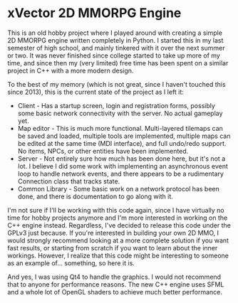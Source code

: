 # xVector 2D MMORPG Engine

This is an old hobby project where I played around with creating a simple 2D MMORPG engine written completely in Python.
I started this in my last semester of high school, and mainly tinkered with it over the next summer or two.
It was never finished since college started to take up more of my time, and since then my (very limited) free time has been spent
on a similar project in C++ with a more modern design.

To the best of my memory (which is not great, since I haven't touched this since 2013), this is the current state of the project 
as I left it:

- Client - Has a startup screen, login and registration forms, possibly some basic network connectivity with the server.  No
actual gameplay yet.
- Map editor - This is much more functional.  Multi-layered tilemaps can be saved and loaded, multiple tools are implemented,
multiple maps can be edited at the same time (MDI interface), and full undo/redo support.  No items, NPCs, or other entities
have been implemented.
- Server - Not entirely sure how much has been done here, but it's not a lot.  I believe I did some work with implementing an
asynchronous event loop to handle network events, and there appears to be a rudimentary Connection class that tracks state.
- Common Library - Some basic work on a network protocol has been done, and there is documentation to go along with it.

I'm not sure if I'll be working with this code again, since I have virtually no time for hobby projects anymore and I'm more
interested in working on the C++ engine instead.  Regardless, I've decided to release this code under the GPLv3 just because.
If you're interested in building your own 2D MMO, I would strongly recommend looking at a more complete solution if you want
fast results, or starting from scratch if you want to learn about the inner workings.  However, I realize that this code might
be interesting to someone as an example of... something, so here it is.

And yes, I was using Qt4 to handle the graphics.  I would not recommend that to anyone for performance reasons.  The new C++ engine
uses SFML and a whole lot of OpenGL shaders to achieve much better performance.
